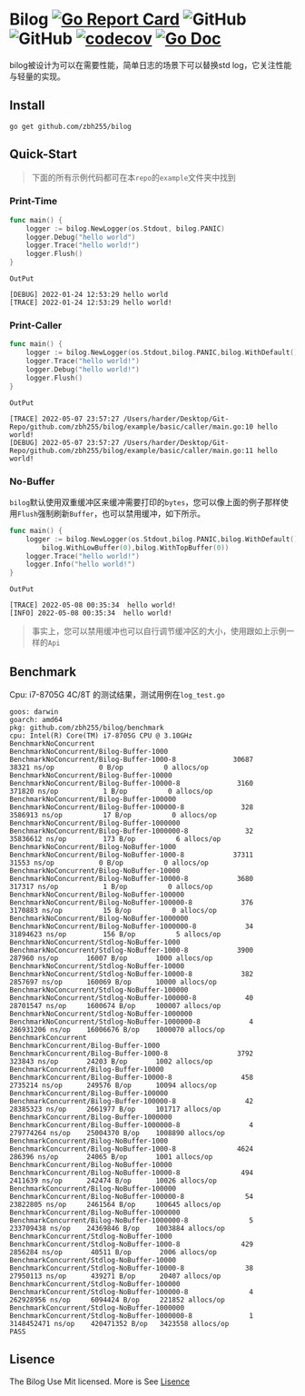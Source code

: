 # Bilog [![Go Report Card](https://goreportcard.com/badge/github.com/zbh255/bilog)](https://goreportcard.com/report/github.com/zbh255/bilog) ![GitHub](https://img.shields.io/github/license/zbh255/bilog) ![GitHub](https://github.com/zbh255/bilog/actions/workflows/go.yml/badge.svg) [![codecov](https://codecov.io/gh/zbh255/bilog/branch/main/graph/badge.svg?token=DKaQWjgsF8)](https://codecov.io/gh/zbh255/bilog) [![Go Doc](https://pkg.go.dev/badge/github.com/zbh255/bilog?utm_source=godoc)](https://pkg.go.dev/github.com/zbh255/bilog)

bilog被设计为可以在需要性能，简单日志的场景下可以替换std log，它关注性能与轻量的实现。

## Install

```shell
go get github.com/zbh255/bilog
```

## Quick-Start

> 下面的所有示例代码都可在本`repo`的`example`文件夹中找到

### Print-Time

```go
func main() {
	logger := bilog.NewLogger(os.Stdout, bilog.PANIC)
	logger.Debug("hello world")
	logger.Trace("hello world!")
	logger.Flush()
}
```

`OutPut`

```shell
[DEBUG] 2022-01-24 12:53:29 hello world
[TRACE] 2022-01-24 12:53:29 hello world!
```

### Print-Caller

```go
func main() {
	logger := bilog.NewLogger(os.Stdout,bilog.PANIC,bilog.WithDefault(),bilog.WithCaller(0))
	logger.Trace("hello world!")
	logger.Debug("hello world!")
	logger.Flush()
}
```

`OutPut`

```shell
[TRACE] 2022-05-07 23:57:27 /Users/harder/Desktop/Git-Repo/github.com/zbh255/bilog/example/basic/caller/main.go:10 hello world!
[DEBUG] 2022-05-07 23:57:27 /Users/harder/Desktop/Git-Repo/github.com/zbh255/bilog/example/basic/caller/main.go:11 hello world!
```

### No-Buffer

`bilog`默认使用双重缓冲区来缓冲需要打印的`bytes`，您可以像上面的例子那样使用`Flush`强制刷新`Buffer`，也可以禁用缓冲，如下所示。

```go
func main() {
	logger := bilog.NewLogger(os.Stdout,bilog.PANIC,bilog.WithDefault(),
		bilog.WithLowBuffer(0),bilog.WithTopBuffer(0))
	logger.Trace("hello world!")
	logger.Info("hello world!")
}
```

`OutPut`

```shell
[TRACE] 2022-05-08 00:35:34  hello world!
[INFO] 2022-05-08 00:35:34  hello world!
```

> 事实上，您可以禁用缓冲也可以自行调节缓冲区的大小，使用跟如上示例一样的`Api`

## Benchmark

Cpu: i7-8705G 4C/8T 的测试结果，测试用例在`log_test.go`

```shell
goos: darwin
goarch: amd64
pkg: github.com/zbh255/bilog/benchmark
cpu: Intel(R) Core(TM) i7-8705G CPU @ 3.10GHz
BenchmarkNoConcurrent
BenchmarkNoConcurrent/Bilog-Buffer-1000
BenchmarkNoConcurrent/Bilog-Buffer-1000-8         	   30687	     38321 ns/op	       0 B/op	       0 allocs/op
BenchmarkNoConcurrent/Bilog-Buffer-10000
BenchmarkNoConcurrent/Bilog-Buffer-10000-8        	    3160	    371820 ns/op	       1 B/op	       0 allocs/op
BenchmarkNoConcurrent/Bilog-Buffer-100000
BenchmarkNoConcurrent/Bilog-Buffer-100000-8       	     328	   3586913 ns/op	      17 B/op	       0 allocs/op
BenchmarkNoConcurrent/Bilog-Buffer-1000000
BenchmarkNoConcurrent/Bilog-Buffer-1000000-8      	      32	  35836612 ns/op	     173 B/op	       6 allocs/op
BenchmarkNoConcurrent/Bilog-NoBuffer-1000
BenchmarkNoConcurrent/Bilog-NoBuffer-1000-8       	   37311	     31553 ns/op	       0 B/op	       0 allocs/op
BenchmarkNoConcurrent/Bilog-NoBuffer-10000
BenchmarkNoConcurrent/Bilog-NoBuffer-10000-8      	    3680	    317317 ns/op	       1 B/op	       0 allocs/op
BenchmarkNoConcurrent/Bilog-NoBuffer-100000
BenchmarkNoConcurrent/Bilog-NoBuffer-100000-8     	     376	   3170883 ns/op	      15 B/op	       0 allocs/op
BenchmarkNoConcurrent/Bilog-NoBuffer-1000000
BenchmarkNoConcurrent/Bilog-NoBuffer-1000000-8    	      34	  31894623 ns/op	     156 B/op	       5 allocs/op
BenchmarkNoConcurrent/Stdlog-NoBuffer-1000
BenchmarkNoConcurrent/Stdlog-NoBuffer-1000-8      	    3900	    287960 ns/op	   16007 B/op	    1000 allocs/op
BenchmarkNoConcurrent/Stdlog-NoBuffer-10000
BenchmarkNoConcurrent/Stdlog-NoBuffer-10000-8     	     382	   2857697 ns/op	  160069 B/op	   10000 allocs/op
BenchmarkNoConcurrent/Stdlog-NoBuffer-100000
BenchmarkNoConcurrent/Stdlog-NoBuffer-100000-8    	      40	  28701547 ns/op	 1600674 B/op	  100007 allocs/op
BenchmarkNoConcurrent/Stdlog-NoBuffer-1000000
BenchmarkNoConcurrent/Stdlog-NoBuffer-1000000-8   	       4	 286931206 ns/op	16006676 B/op	 1000070 allocs/op
BenchmarkConcurrent
BenchmarkConcurrent/Bilog-Buffer-1000
BenchmarkConcurrent/Bilog-Buffer-1000-8           	    3792	    323843 ns/op	   24203 B/op	    1002 allocs/op
BenchmarkConcurrent/Bilog-Buffer-10000
BenchmarkConcurrent/Bilog-Buffer-10000-8          	     458	   2735214 ns/op	  249576 B/op	   10094 allocs/op
BenchmarkConcurrent/Bilog-Buffer-100000
BenchmarkConcurrent/Bilog-Buffer-100000-8         	      42	  28385323 ns/op	 2661977 B/op	  101717 allocs/op
BenchmarkConcurrent/Bilog-Buffer-1000000
BenchmarkConcurrent/Bilog-Buffer-1000000-8        	       4	 279774264 ns/op	25004370 B/op	 1008890 allocs/op
BenchmarkConcurrent/Bilog-NoBuffer-1000
BenchmarkConcurrent/Bilog-NoBuffer-1000-8         	    4624	    286396 ns/op	   24065 B/op	    1001 allocs/op
BenchmarkConcurrent/Bilog-NoBuffer-10000
BenchmarkConcurrent/Bilog-NoBuffer-10000-8        	     494	   2411639 ns/op	  242474 B/op	   10026 allocs/op
BenchmarkConcurrent/Bilog-NoBuffer-100000
BenchmarkConcurrent/Bilog-NoBuffer-100000-8       	      54	  23822805 ns/op	 2461564 B/op	  100645 allocs/op
BenchmarkConcurrent/Bilog-NoBuffer-1000000
BenchmarkConcurrent/Bilog-NoBuffer-1000000-8      	       5	 233709438 ns/op	24369846 B/op	 1003884 allocs/op
BenchmarkConcurrent/Stdlog-NoBuffer-1000
BenchmarkConcurrent/Stdlog-NoBuffer-1000-8        	     429	   2856284 ns/op	   40511 B/op	    2006 allocs/op
BenchmarkConcurrent/Stdlog-NoBuffer-10000
BenchmarkConcurrent/Stdlog-NoBuffer-10000-8       	      38	  27950113 ns/op	  439271 B/op	   20407 allocs/op
BenchmarkConcurrent/Stdlog-NoBuffer-100000
BenchmarkConcurrent/Stdlog-NoBuffer-100000-8      	       4	 262928956 ns/op	 6094424 B/op	  221852 allocs/op
BenchmarkConcurrent/Stdlog-NoBuffer-1000000
BenchmarkConcurrent/Stdlog-NoBuffer-1000000-8     	       1	3148452471 ns/op	420471352 B/op	 3423558 allocs/op
PASS
```

## Lisence

The Bilog Use Mit licensed. More is See [Lisence](https://github.com/zbh255/bilog/blob/main/LICENSE)

